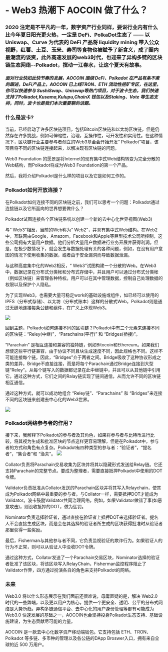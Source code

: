 #  - Web3 热潮下 AOCOIN 做了什么？

### 2020 注定是不平凡的一年，数字资产行业同样，要说行业内有什么比今年夏日阳光更火热，一定是 DeFi、PolkaDot生态了 —— 以 Uniswap、Curve 为代表的 DeFi 产品将  liquidity mining 带入公众视野，红薯、土豆、玉米、寿司等食物也被赋予了新含义，成了圈内最潮流的谈资，此外高速发展的web3时代，也迎来了异构多链的区块链生态网络--Polkadot，搅动一江春水，让这个夏天有故事。

##### 面对行业快如此快节奏的发展，AOCOIN 围绕 DeFi、Polkadot 在产品有条不紊的跟进，DeFi产品上，AOCOIN 已上线TRON、ETH 流动性挖矿专区，在这里，你可以快速参与 SushiSwap、Uniswap等热门项目，对于波卡生态，我们快速支持了Polkadot,Kusama,Kulupu,ChainX 钱包以及Staking、Vote 等生态支持，同时，波卡也是我们本次重要聊的话题。

### 什么是波卡?
当前，已经启动了许多区块链项目，包括Bitcoin区块链和以太坊区块链，但是仍然存在许多挑战，例如可伸缩性，治理，互操作性，可开发性和实用性。在这种情况下，区块链行业主要参与者创立的Web3基金会开始开发“ Polkadot”项目，该项目将不同的区块链连接起来，以解决现有区块链的问题。

Web3 Foundation 的愿景是将Internet的现有集中式Web结构转变为完全分散的Web结构，而Polkadot将成为Web3 Foundation的第一个产品。

然后，我将介绍Polkadot是什么样的项目以及它是如何工作的。

### Polkadot如何开放连接？

在Polkadot如何连接不同的区块链之前，我们可以思考一个问题：Polkadot通过连接链以及它所面向的世界想要做什么？

Polkadot试图连接各个区块链系统以创建一个新的去中心化世界视图(Web3)

与“ Web3”相反，当前的Web称为“ Web2”，并具有集中式Web结构。在Web2中，互联网由Google，Amazom，Facebook和Apple等巨型技术公司所控制，这些公司拥有大量用户数据。他们分析大量用户数据进行业务开展并获得利润。但是，在极少数情况下，就会发生与数据处理有关的各种问题，例如，在没有用户意图的情况下使用收集的数据，或者由于安全漏洞而导致数据泄漏。

与这种高度集中化的Web2相反，“ Web3”试图构建一个分散的Web。在Web3中，数据记录在分布式分类帐和分布式存储中，并且用户可以通过分布式分类帐（例如区块链）来管理各种特权。用户可以在其中管理数据，控制自己处理数据的权限以及保护个人隐私。

为了实现Web3，也需要大量可稳定work的基础设施或组件，如已经可以使用的IPFS（分布式存储）、以太坊（分布式账本）这样的分散式Web，Polkadot则是通过无缝地连接每条公链和组件，在广义上体现Web3。

![](https://cdn.lianhaoping.com/docs/other/t1.jpeg)

回到主题，Polkadot如何连接不同的区块链？Polkadot中有三个元素来连接不同的区块链：“Reley(中继)”，“Parachains(平行)” 和 “Bridges(桥接)”。

“Parachain” 是相互连接和兼容的独特链，例如Bitocoin和Ethereum。如果我们想使这些平行链兼容，由于协议不同且块生成速度不同，因此规格也不同。这样不可能连接每个链。因此，“Bridges”介于两者之间。Bridge吸收了这种协议形成之类的差异，Bridge不直接连接，而是将每个Parachain通过Bridge连接到大型链“Reley”。从每个链写入的数据都记录在此中继链中，并且可以从其他链中引用它。通过这种方式，它们之间的Ralay链实现了链间通信，从而允许不同的区块链相互通信。

通过这种方式，就可以成功地组合 “Reley链”、“Parachains” 和 “Bridges”来连接不同的区块链来创建去中心化的Web3世界。

![](https://cdn.lianhaoping.com/docs/other/t2.png)



### Polkadot网络参与者的作用？
接下来，我解释下Polkadot的参与者及其角色，如果将参与者与比特币进行比较，将其视为生成和批准区块的节点这样更容易理解，但是在Polkadot中，参与者的方式和角色有点复杂。Polkadot有四种类型的参与者：“验证者”，“提名者”，“集合者”和 “渔夫”。
![](https://cdn.lianhaoping.com/docs/other/t3.png)

Collator负责将Parachain交易收集为区块并将其以隐藏形式发送给Relay链。它还支持Parachain的完整节点。要成为整理者，需要直接抵押Polkadot中使用的DOT令牌。

Validator负责批准从Collat​​or发送的Parachain区块并将其写入Relaychain，使其成为Polkadot网络中最重要的参与者。与Collat​​or一样，需要抵押DOT才能成为Validator。波卡鼓励Validator共同治理网络，例如，如果Validator做错了事(如恶意攻击)，则没收抵押的DOT，做为惩罚。

Nominator负责选择验证者，通过直接在验证者上抵押DOT来选择验证者。提名人不会直接生成区块，而是会在其选择的验证者所生成的区块获得批准时从验证者那里获得一些奖励。

最后，Fisherman与其他参与者不同，它负责监视验证的欺诈行为。如果验证人的行为不正常，则可以从验证人中没收DOT令牌。

通过这种方式，Collat​​or发送了一个Parachain交易区块，Nominator选择的验证者批准了该区块，将该区块写入RelayChain，Fisherman监控程序阻止了Validator作弊，四方通过扮演各自的角色来支持Polkadot的网络。


### 未来
Web3.0 将以什么形态展示在我们面前还很难说，毋庸置疑的是，解决 Web2.0 时代的一些弊端，以及更以用户为核心，提供一个更安全、透明、公平的分布式网络是大势所趋。异构多链通信平台、去中心化的用户身份管理等都有可能成为 Web3.0 快速发展的基础之一，AOCOIN也会坚持投身Polkadot生态支持、基础设施建设，为生态贡献尽可能的力量。

AOCOIN 是一款去中心化数字资产移动端钱包。它支持包括 ETH、TRON、Polkadot 等多链、多币种的管理以及各公链的DApp Broswer入口，拥有来自全球的近 500 万用户。


